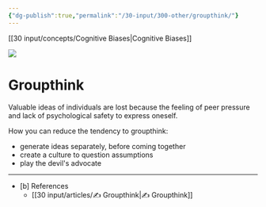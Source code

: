 ```yaml
---
{"dg-publish":true,"permalink":"/30-input/300-other/groupthink/"}
---
```


[[30 input/concepts/Cognitive Biases\|Cognitive Biases]]

![](https://i.imgur.com/pvykslb.png)

# Groupthink

Valuable ideas of individuals are lost because the feeling of peer pressure and lack of psychological safety to express oneself.

How you can reduce the tendency to groupthink:
- generate ideas separately, before coming together
- create a culture to question assumptions
- play the devil's advocate

---
- [b] References
	- [[30 input/articles/✍️ Groupthink\|✍️ Groupthink]]
